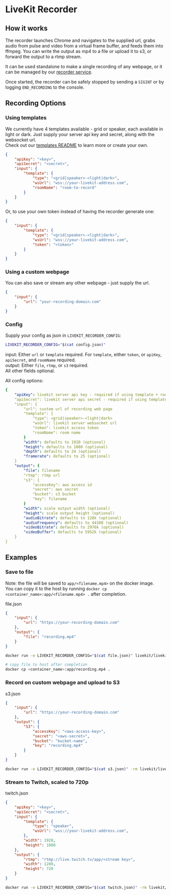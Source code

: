 # LiveKit Recorder

## How it works

The recorder launches Chrome and navigates to the supplied url, grabs audio from pulse and video from a virtual frame
buffer, and feeds them into ffmpeg. You can write the output as mp4 to a file or upload it to s3, or forward the
output to a rtmp stream.

It can be used standalone to make a single recording of any webpage, or it can be managed by our 
[recorder service](https://github.com/livekit/livekit-recorder/tree/main/service).

Once started, the recorder can be safely stopped by sending a `SIGINT` or by logging `END_RECORDING` to the console.

## Recording Options

### Using templates

We currently have 4 templates available - grid or speaker, each available in light or dark. 
Just supply your server api key and secret, along with the websocket url.  
Check out our [templates README](https://github.com/livekit/livekit-recorder/tree/main/web) to learn more or create your own. 

```json
{
    "apiKey": "<key>",
    "apiSecret": "<secret>",
    "input": {
        "template": {
            "type": "<grid|speaker>-<light|dark>",
            "wsUrl": "wss://your-livekit-address.com",
            "roomName": "room-to-record"
        }
    }
}
```
Or, to use your own token instead of having the recorder generate one:
```json
{
    "input": {
        "template": {
            "type": "<grid|speaker>-<light|dark>",
            "wsUrl": "wss://your-livekit-address.com",
            "token": "<token>"
        }
    }
}
```

### Using a custom webpage

You can also save or stream any other webpage - just supply the url.
```json
{   
    "input": {
        "url": "your-recording-domain.com"
    }
}
```

### Config

Supply your config as json in `LIVEKIT_RECORDER_CONFIG`:
```bash
LIVEKIT_RECORDER_CONFIG="$(cat config.json)"
```
input: Either `url` or `template` required. For `template`, either `token`, or `apiKey`, `apiSecret`, and `roomName` required.    
output: Either `file`, `rtmp`, or `s3` required.  
All other fields optional.

All config options:
```yaml
{
    "apiKey": livekit server api key - required if using template + roomName
    "apiSecret": livekit server api secret - required if using template + roomName
    "input": {
        "url": custom url of recording web page
        "template": {
            "type": <grid|speaker>-<light|dark>
            "wsUrl": livekit server websocket url
            "token": livekit access token
            "roomName": room name
        }
        "width": defaults to 1920 (optional)
        "height": defaults to 1080 (optional)
        "depth": defaults to 24 (optional)
        "framerate": defaults to 25 (optional)
    }
    "output": {
        "file": filename
        "rtmp": rtmp url
        "s3": {
            "accessKey": aws access id
            "secret": aws secret
            "bucket": s3 bucket
            "key": filename
        }
        "width": scale output width (optional)
        "height": scale output height (optional)
        "audioBitrate": defaults to 128k (optional)
        "audioFrequency": defaults to 44100 (optional)
        "videoBitrate": defaults to 2976k (optional)
        "videoBuffer": defaults to 5952k (optional)
    }
}
```

## Examples

### Save to file

Note: the file will be saved to `app/<filename.mp4>` on the docker image.  
You can copy it to the host by running `docker cp <container_name>:app/<filename.mp4> .` after completion.

file.json
```json
{
    "input": {
        "url": "https://your-recording-domain.com"
    },
    "output": {
        "file": "recording.mp4"
    }
}
```

```bash
docker run -e LIVEKIT_RECORDER_CONFIG="$(cat file.json)" livekit/livekit-recorder

# copy file to host after completion
docker cp <container_name>:app/recording.mp4 .
```

### Record on custom webpage and upload to S3

s3.json
```json
{
    "input": {
        "url": "https://your-recording-domain.com"
    },
    "output": {
        "S3": {
            "accessKey": "<aws-access-key>",
            "secret": "<aws-secret>",
            "bucket": "bucket-name",
            "key": "recording.mp4"
        }
    }
}
```

```bash
docker run -e LIVEKIT_RECORDER_CONFIG="$(cat s3.json)" -rm livekit/livekit-recorder
```

### Stream to Twitch, scaled to 720p

twitch.json
```json
{
    "apiKey": "<key>",
    "apiSecret": "<secret>",
    "input": {
        "template": {
            "type": "speaker",
            "wsUrl": "wss://your-livekit-address.com",
        },
        "width": 1920,
        "height": 1080
    },
    "output": {
        "rtmp": "rtmp://live.twitch.tv/app/<stream key>",
        "width": 1280,
        "height": 720
    }
}
```

```bash
docker run -e LIVEKIT_RECORDER_CONFIG="$(cat twitch.json)" -rm livekit/livekit-recorder
```
